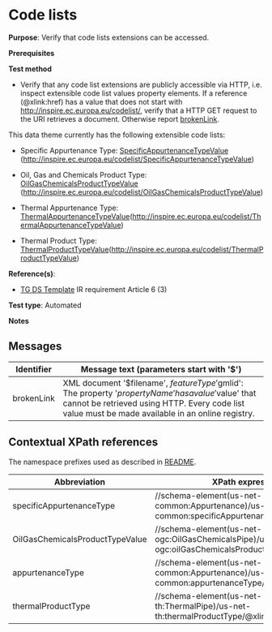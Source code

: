 # Code lists

**Purpose**: Verify that code lists extensions can be accessed.

**Prerequisites**

**Test method**

* Verify that any code list extensions are publicly accessible via HTTP, i.e. inspect extensible code list values property elements. If a reference (@xlink:href) has a value that does not start with http://inspire.ec.europa.eu/codelist/, verify that a HTTP GET request to the URI retrieves a document. Otherwise report [brokenLink](#brokenLink).

This data theme currently has the following extensible code lists:

* Specific Appurtenance Type: [SpecificAppurtenanceTypeValue](#specificAppurtenanceType) (http://inspire.ec.europa.eu/codelist/SpecificAppurtenanceTypeValue)

* Oil, Gas and Chemicals Product Type: [OilGasChemicalsProductTypeValue](#OilGasChemicalsProductTypeValue) (http://inspire.ec.europa.eu/codelist/OilGasChemicalsProductTypeValue)

* Thermal Appurtenance Type: [ThermalAppurtenanceTypeValue](#appurtenanceType)(http://inspire.ec.europa.eu/codelist/ThermalAppurtenanceTypeValue)

* Thermal Product Type: [ThermalProductTypeValue](#thermalProductType)(http://inspire.ec.europa.eu/codelist/ThermalProductTypeValue)



**Reference(s)**: 

* [TG DS Template](./README.md#ref_TG_DS_tmpl) IR requirement Article 6 (3)

**Test type**: Automated

**Notes**

## Messages

Identifier  |  Message text (parameters start with '$')
---------------------------------------------------------- | -------------------------------------------------------------------------
brokenLink <a name="brokenLink"/>  |  XML document '$filename', $featureType '$gmlid': The property '$propertyName' has a value '$value' that cannot be retrieved using HTTP. Every code list value must be made available in an online registry. 

## Contextual XPath references

The namespace prefixes used as described in [README](./README.md#namespaces).

Abbreviation                                               |  XPath expression      |Multiplicity   |Voidable
---------------------------------------------------------- | -----------------------|---------------|---------------------------------
specificAppurtenanceType <a name="specificAppurtenanceType"></a> | //schema-element(us-net-common:Appurtenance)/us-net-common:specificAppurtenanceType/@xlink:href | 0..1 | Yes
OilGasChemicalsProductTypeValue <a name="OilGasChemicalsProductTypeValue"></a> | //schema-element(us-net-ogc:OilGasChemicalsPipe)/us-net-ogc:oilGasChemicalsProductType/@xlink:href | 1..\* | Yes
appurtenanceType <a name="appurtenanceType"></a> | //schema-element(us-net-common:Appurtenance)/us-net-common:appurtenanceType/@xlink:href | 1 | Yes
thermalProductType <a name="thermalProductType"></a> | //schema-element(us-net-th:ThermalPipe)/us-net-th:thermalProductType/@xlink:href | 1 | Yes
